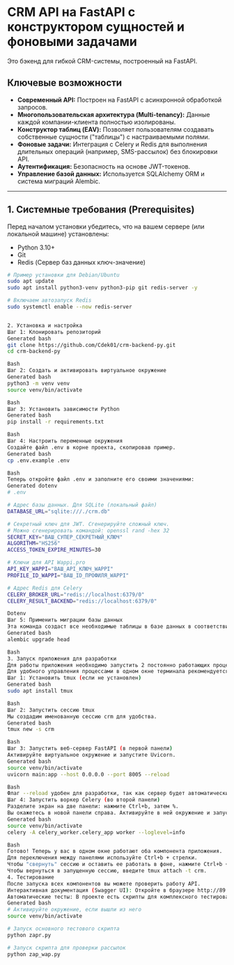 # CRM API на FastAPI с конструктором сущностей и фоновыми задачами

Это бэкенд для гибкой CRM-системы, построенный на FastAPI.

## Ключевые возможности

*   **Современный API:** Построен на FastAPI с асинхронной обработкой запросов.
*   **Многопользовательская архитектура (Multi-tenancy):** Данные каждой компании-клиента полностью изолированы.
*   **Конструктор таблиц (EAV):** Позволяет пользователям создавать собственные сущности ("таблицы") с настраиваемыми полями.
*   **Фоновые задачи:** Интеграция с Celery и Redis для выполнения длительных операций (например, SMS-рассылок) без блокировки API.
*   **Аутентификация:** Безопасность на основе JWT-токенов.
*   **Управление базой данных:** Используется SQLAlchemy ORM и система миграций Alembic.

---

## 1. Системные требования (Prerequisites)

Перед началом установки убедитесь, что на вашем сервере (или локальной машине) установлены:

*   Python 3.10+
*   Git
*   Redis (Сервер баз данных ключ-значение)

```bash
# Пример установки для Debian/Ubuntu
sudo apt update
sudo apt install python3-venv python3-pip git redis-server -y

# Включаем автозапуск Redis
sudo systemctl enable --now redis-server


2. Установка и настройка
Шаг 1: Клонировать репозиторий
Generated bash
git clone https://github.com/Cdek01/crm-backend-py.git
cd crm-backend-py

Bash
Шаг 2: Создать и активировать виртуальное окружение
Generated bash
python3 -m venv venv
source venv/bin/activate

Bash
Шаг 3: Установить зависимости Python
Generated bash
pip install -r requirements.txt

Bash
Шаг 4: Настроить переменные окружения
Создайте файл .env в корне проекта, скопировав пример.
Generated bash
cp .env.example .env

Bash
Теперь откройте файл .env и заполните его своими значениями:
Generated dotenv
# .env

# Адрес базы данных. Для SQLite (локальный файл)
DATABASE_URL="sqlite:///./crm.db"

# Секретный ключ для JWT. Сгенерируйте сложный ключ.
# Можно сгенерировать командой: openssl rand -hex 32
SECRET_KEY="ВАШ_СУПЕР_СЕКРЕТНЫЙ_КЛЮЧ"
ALGORITHM="HS256"
ACCESS_TOKEN_EXPIRE_MINUTES=30

# Ключи для API Wappi.pro
API_KEY_WAPPI="ВАШ_API_КЛЮЧ_WAPPI"
PROFILE_ID_WAPPI="ВАШ_ID_ПРОФИЛЯ_WAPPI"

# Адрес Redis для Celery
CELERY_BROKER_URL="redis://localhost:6379/0"
CELERY_RESULT_BACKEND="redis://localhost:6379/0"

Dotenv
Шаг 5: Применить миграции базы данных
Эта команда создаст все необходимые таблицы в базе данных в соответствии с моделями.
Generated bash
alembic upgrade head

Bash
3. Запуск приложения для разработки
Для работы приложения необходимо запустить 2 постоянно работающих процесса: веб-сервер FastAPI и воркер Celery. Redis должен быть уже запущен как системный сервис.
Для удобного управления процессами в одном окне терминала рекомендуется использовать tmux.
Шаг 1: Установить tmux (если не установлен)
Generated bash
sudo apt install tmux

Bash
Шаг 2: Запустить сессию tmux
Мы создадим именованную сессию crm для удобства.
Generated bash
tmux new -s crm

Bash
Шаг 3: Запустить веб-сервер FastAPI (в первой панели)
Активируйте виртуальное окружение и запустите Uvicorn.
Generated bash
source venv/bin/activate
uvicorn main:app --host 0.0.0.0 --port 8005 --reload

Bash
Флаг --reload удобен для разработки, так как сервер будет автоматически перезапускаться при изменении кода.
Шаг 4: Запустить воркер Celery (во второй панели)
Разделите экран на две панели: нажмите Ctrl+b, затем %.
Вы окажетесь в новой панели справа. Активируйте в ней окружение и запустите воркер:
Generated bash
source venv/bin/activate
celery -A celery_worker.celery_app worker --loglevel=info

Bash
Готово! Теперь у вас в одном окне работают оба компонента приложения.
Для переключения между панелями используйте Ctrl+b + стрелки.
Чтобы "свернуть" сессию и оставить ее работать в фоне, нажмите Ctrl+b + d.
Чтобы вернуться в запущенную сессию, введите tmux attach -t crm.
4. Тестирование
После запуска всех компонентов вы можете проверить работу API.
Интерактивная документация (Swagger UI): Откройте в браузере http://89.111.169.47:8005/docs.
Автоматические тесты: В проекте есть скрипты для комплексного тестирования эндпоинтов. Запустите их из корня проекта:
Generated bash
# Активируйте окружение, если вышли из него
source venv/bin/activate

# Запуск основного тестового скрипта
python zapr.py

# Запуск скрипта для проверки рассылок
python zap_wap.py

